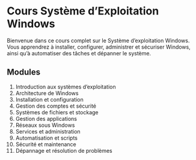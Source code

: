# Cours Système d’Exploitation Windows

Bienvenue dans ce cours complet sur le Système d’exploitation Windows.  
Vous apprendrez à installer, configurer, administrer et sécuriser Windows, ainsi qu’à automatiser des tâches et dépanner le système.

## Modules
1. Introduction aux systèmes d’exploitation
2. Architecture de Windows
3. Installation et configuration
4. Gestion des comptes et sécurité
5. Systèmes de fichiers et stockage
6. Gestion des applications
7. Réseaux sous Windows
8. Services et administration
9. Automatisation et scripts
10. Sécurité et maintenance
11. Dépannage et résolution de problèmes
